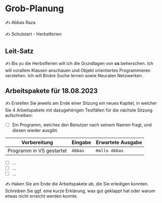 # Grob-Planung

✍️ Abbas Raza

✍️ Schulstart - Herbstferien

## Leit-Satz

✍️ Bis yu die Herbstferien will ich die Grundlagen von **cs** beherschen. Ich will vorallem Klassen anschauen und Objekt orientiertes Programmieren verstehen. Ich will Binäre Suche lernen sowie Neuralen Netzwerken. 

## Arbeitspakete für 18.08.2023

✍️ Erstellen Sie jeweils am Ende einer Sitzung ein neues Kapitel, in welcher Sie 4 Arbeitspakete mit dazugehörigen Testfällen für die nächste Sitzung aufschreiben:

- [ ] Ein Programm, welches den Benutzer nach seinem Namen fragt, und diesen wieder ausgibt.

| Vorbereitung             | Eingabe | Erwartete Ausgabe |
| ------------------------ | ------- | ----------------- |
| Programm in VS gestartet | `Abbas`  | `Hallo Abbas`      |

- [ ] ...
- [ ] ...
- [ ] ...

✍️ Haken Sie am Ende die Arbeitspakete ab, die Sie erledigen konnten. Schreiben Sie ggf. eine kurze Erklärung, was gut geklappt hat oder warum etwas nicht erreicht werden konnte.
